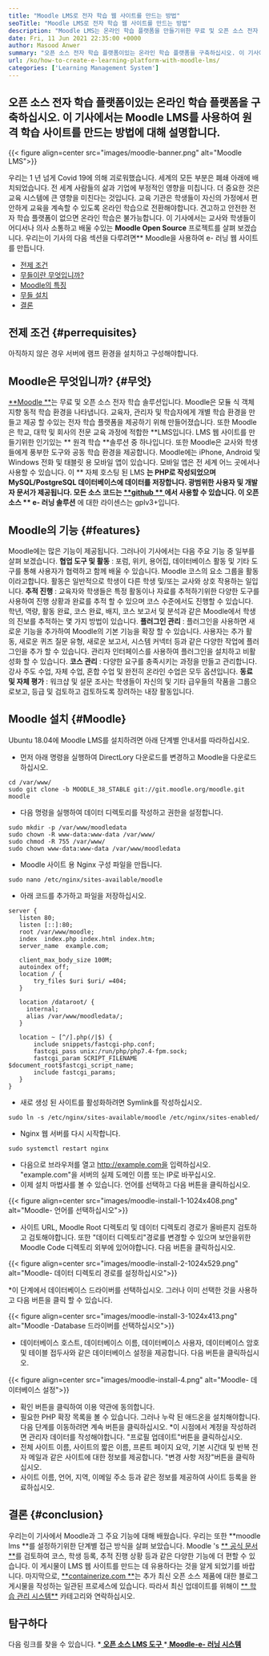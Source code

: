 ```yaml
---
title: "Moodle LMS로 전자 학습 웹 사이트를 만드는 방법" 
seoTitle: "Moodle LMS로 전자 학습 웹 사이트를 만드는 방법" 
description: "Moodle LMS는 온라인 학습 플랫폼을 만들기위한 무료 및 오픈 소스 전자 학습 솔루션입니다. 익숙해 지려면 안내서를 확인하십시오." 
date: Fri, 11 Jun 2021 22:35:00 +0000
author: Masood Anwer
summary: "오픈 소스 전자 학습 플랫폼이있는 온라인 학습 플랫폼을 구축하십시오. 이 기사에서는 Moodle LMS를 사용하여 원격 학습 사이트를 만드는 방법에 대해 설명합니다." 
url: /ko/how-to-create-e-learning-platform-with-moodle-lms/
categories: ['Learning Management System']
---
```


## 오픈 소스 전자 학습 플랫폼이있는 온라인 학습 플랫폼을 구축하십시오. 이 기사에서는 Moodle LMS를 사용하여 원격 학습 사이트를 만드는 방법에 대해 설명합니다.

{{< figure align=center src="images/moodle-banner.png" alt="Moodle LMS">}}

우리는 1 년 넘게 Covid 19에 의해 괴로워했습니다. 세계의 모든 부분은 폐쇄 아래에 배치되었습니다. 전 세계 사람들의 삶과 기업에 부정적인 영향을 미칩니다. 더 중요한 것은 교육 시스템에 큰 영향을 미친다는 것입니다. 교육 기관은 학생들이 자신의 가정에서 편안하게 교육을 계속할 수 있도록 온라인 학습으로 전환해야합니다. 견고하고 안전한 전자 학습 플랫폼이 없으면 온라인 학습은 불가능합니다. 이 기사에서는 교사와 학생들이 어디서나 의사 소통하고 배울 수있는  **Moodle Open Source**  프로젝트를 살펴 보겠습니다.
우리는이 기사의 다음 섹션을 다루려면** Moodle을 사용하여 e- 러닝 웹 사이트를 만듭니다.
  * [전제 조건][1]
  * [무들이란 무엇입니까?][2]
  * [Moodle의 특징][3]
  * [무들 설치][4]
  * [결론][5]

## 전제 조건   {#perrequisites}
아직하지 않은 경우 서버에 램프 환경을 설치하고 구성해야합니다.

## Moodle은 무엇입니까?   {#무엇}
[**Moodle **][6]는 무료 및 오픈 소스 전자 학습 솔루션입니다. Moodle은 모듈 식 객체 지향 동적 학습 환경을 나타냅니다. 교육자, 관리자 및 학습자에게 개별 학습 환경을 만들고 제공 할 수있는 전자 학습 플랫폼을 제공하기 위해 만들어졌습니다. 또한 Moodle은 학교, 대학 및 회사의 전문 교육 과정에 적합한  **LMS입니다. LMS 웹 사이트를 만들기위한 인기있는 **  원격 학습  **솔루션 중 하나입니다. 또한 Moodle은 교사와 학생들에게 풍부한 도구와 공동 학습 환경을 제공합니다. Moodle에는 iPhone, Android 및 Windows 전화 및 태블릿 용 모바일 앱이 있습니다. 모바일 앱은 전 세계 어느 곳에서나 사용할 수 있습니다. 이 **  자체 호스팅 된 LMS **는 PHP로 작성되었으며 MySQL/PostgreSQL 데이터베이스에 데이터를 저장합니다. 광범위한 사용자 및 개발자 문서가 제공됩니다. 모든 소스 코드는 [ **github ** ][7]에서 사용할 수 있습니다. 이 오픈 소스 ** e- 러닝 솔루션** 에 대한 라이센스는 gplv3+입니다.

## Moodle의 기능   {#features}
Moodle에는 많은 기능이 제공됩니다. 그러나이 기사에서는 다음 주요 기능 중 일부를 살펴 보겠습니다.
**협업 도구 및 활동** : 포럼, 위키, 용어집, 데이터베이스 활동 및 기타 도구를 통해 사용자가 협력하고 함께 배울 수 있습니다. Moodle 코스의 요소 그룹을 활동이라고합니다. 활동은 일반적으로 학생이 다른 학생 및/또는 교사와 상호 작용하는 일입니다.
**추적 진행** : 교육자와 학생들은 특정 활동이나 자료를 추적하기위한 다양한 도구를 사용하여 진행 상황과 완료를 추적 할 수 있으며 코스 수준에서도 진행할 수 있습니다. 학년, 역량, 활동 완료, 코스 완료, 배지, 코스 보고서 및 분석과 같은 Moodle에서 학생의 진보를 추적하는 몇 가지 방법이 있습니다.
**플러그인 관리** : 플러그인을 사용하면 새로운 기능을 추가하여 Moodle의 기본 기능을 확장 할 수 있습니다. 사용자는 추가 활동, 새로운 퀴즈 질문 유형, 새로운 보고서, 시스템 커넥터 등과 같은 다양한 작업에 플러그인을 추가 할 수 있습니다. 관리자 인터페이스를 사용하여 플러그인을 설치하고 비활성화 할 수 있습니다.
**코스 관리** : 다양한 요구를 충족시키는 과정을 만들고 관리합니다. 강사 주도 수업, 자체 수업, 혼합 수업 및 완전히 온라인 수업은 모두 옵션입니다.
**동료 및 자체 평가** : 워크샵 및 설문 조사는 학생들이 자신의 및 기타 급우들의 작품을 그룹으로보고, 등급 및 검토하고 검토하도록 장려하는 내장 활동입니다.

## Moodle 설치   {#Moodle}
Ubuntu 18.04에 Moodle LMS를 설치하려면 아래 단계별 안내서를 따라하십시오.
  * 먼저 아래 명령을 실행하여 DirectLory 다운로드를 변경하고 Moodle을 다운로드하십시오.
```
cd /var/www/
sudo git clone -b MOODLE_38_STABLE git://git.moodle.org/moodle.git moodle
```
  * 다음 명령을 실행하여 데이터 디렉토리를 작성하고 권한을 설정합니다.
```
sudo mkdir -p /var/www/moodledata
sudo chown -R www-data:www-data /var/www/
sudo chmod -R 755 /var/www/
sudo chown www-data:www-data /var/www/moodledata
```
  * Moodle 사이트 용 Nginx 구성 파일을 만듭니다.
```
sudo nano /etc/nginx/sites-available/moodle
```
  * 아래 코드를 추가하고 파일을 저장하십시오.
```
server {
   listen 80;
   listen [::]:80;
   root /var/www/moodle;
   index  index.php index.html index.htm;
   server_name  example.com;

   client_max_body_size 100M;
   autoindex off;
   location / {
       try_files $uri $uri/ =404;
   }

   location /dataroot/ {
     internal;
     alias /var/www/moodledata/;
   }

   location ~ [^/].php(/|$) {
       include snippets/fastcgi-php.conf;
       fastcgi_pass unix:/run/php/php7.4-fpm.sock;
       fastcgi_param SCRIPT_FILENAME $document_root$fastcgi_script_name;
       include fastcgi_params;
   }
}
```
  * 새로 생성 된 사이트를 활성화하려면 Symlink를 작성하십시오.
```
sudo ln -s /etc/nginx/sites-available/moodle /etc/nginx/sites-enabled/
```
  * Nginx 웹 서버를 다시 시작합니다.
```
sudo systemctl restart nginx
```
  * 다음으로 브라우저를 열고 http://example.com을 입력하십시오. "example.com"을 서버의 실제 도메인 이름 또는 IP로 바꾸십시오.
  * 이제 설치 마법사를 볼 수 있습니다. 언어를 선택하고 다음 버튼을 클릭하십시오.

{{< figure align=center src="images/moodle-install-1-1024x408.png" alt="Moodle- 언어를 선택하십시오">}}

  * 사이트 URL, Moodle Root 디렉토리 및 데이터 디렉토리 경로가 올바른지 검토하고 검토해야합니다. 또한 "데이터 디렉토리"경로를 변경할 수 있으며 보안을위한 Moodle Code 디렉토리 외부에 있어야합니다. 다음 버튼을 클릭하십시오.

{{< figure align=center src="images/moodle-install-2-1024x529.png" alt="Moodle- 데이터 디렉토리 경로를 설정하십시오">}}

  *이 단계에서 데이터베이스 드라이버를 선택하십시오. 그러나 이미 선택한 것을 사용하고 다음 버튼을 클릭 할 수 있습니다.

{{< figure align=center src="images/moodle-install-3-1024x413.png" alt="Moodle -Database 드라이버를 선택하십시오">}}

  * 데이터베이스 호스트, 데이터베이스 이름, 데이터베이스 사용자, 데이터베이스 암호 및 테이블 접두사와 같은 데이터베이스 설정을 제공합니다. 다음 버튼을 클릭하십시오.

{{< figure align=center src="images/moodle-install-4.png" alt="Moodle- 데이터베이스 설정">}}

  * 확인 버튼을 클릭하여 이용 약관에 동의합니다.
  * 필요한 PHP 확장 목록을 볼 수 있습니다. 그러나 누락 된 애드온을 설치해야합니다. 다음 단계를 이동하려면 계속 버튼을 클릭하십시오.
  *이 시점에서 계정을 작성하려면 관리자 데이터를 작성해야합니다. "프로필 업데이트"버튼을 클릭하십시오.
  * 전체 사이트 이름, 사이트의 짧은 이름, 프론트 페이지 요약, 기본 시간대 및 반복 전자 메일과 같은 사이트에 대한 정보를 제공합니다. "변경 사항 저장"버튼을 클릭하십시오.
  * 사이트 이름, 언어, 지역, 이메일 주소 등과 같은 정보를 제공하여 사이트 등록을 완료하십시오.

## 결론   {#conclusion}
우리는이 기사에서 Moodle과 그 주요 기능에 대해 배웠습니다. 우리는 또한 **moodle lms **를 설정하기위한 단계별 접근 방식을 살펴 보았습니다. Moodle 's [**  공식 문서**][8]를 검토하여 코스, 학생 등록, 추적 진행 상황 등과 같은 다양한 기능에 더 편할 수 있습니다. 이 게시물이 LMS 웹 사이트를 만드는 데 유용하다는 것을 알게 되었기를 바랍니다.
마지막으로, [**containerize.com **][9]는 추가 최신 오픈 소스 제품에 대한 블로그 게시물을 작성하는 일관된 프로세스에 있습니다. 따라서 최신 업데이트를 위해이 [**  학습 관리 시스템**][10] 카테고리와 연락하십시오.

## 탐구하다
다음 링크를 찾을 수 있습니다.
  *[ **오픈 소스 LMS 도구** ][11]
  *[ **Moodle-e- 러닝 시스템** ][12]

  
[1]: #Prerequisites
[2]: #What
[3]: #Features
[4]: #Moodle
[5]: #Conclusion
[6]: https://moodle.org/
[7]: https://github.com/moodle/moodle
[8]: https://docs.moodle.org/
[9]: https://containerize.com
[10]: https://blog.containerize.com/category/learning-management-system/
[11]: https://products.containerize.com/lms/
[12]: https://products.containerize.com/lms/moodle/
